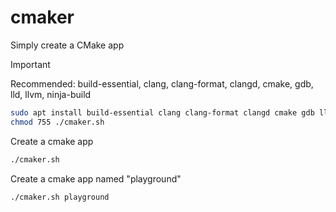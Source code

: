 # cmaker

Simply create a CMake app

> [!IMPORTANT]
> Recommended: build-essential, clang, clang-format, clangd, cmake, gdb, lld, llvm, ninja-build

```bash
sudo apt install build-essential clang clang-format clangd cmake gdb lld llvm ninja-build -y
chmod 755 ./cmaker.sh
```

Create a cmake app

```bash
./cmaker.sh
```

Create a cmake app named "playground"

```bash
./cmaker.sh playground
```
